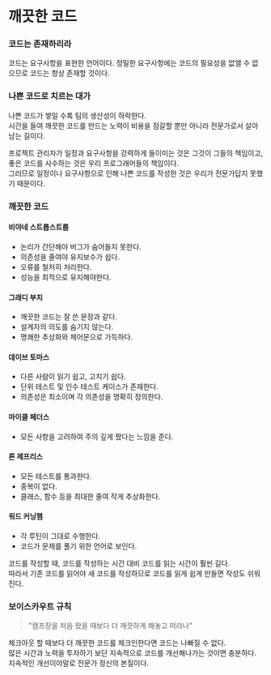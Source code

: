 # 깨끗한 코드

### 코드는 존재하리라
코드는 요구사항을 표현한 언어이다.
정밀한 요구사항에는 코드의 필요성을 없앨 수 없으므로 코드는 항상 존재할 것이다.    

### 나쁜 코드로 치르는 대가 
나쁜 코드가 쌓일 수록 팀의 생산성이 하락한다.    
시간을 들여 깨끗한 코드를 만드는 노력이 비용을 점갈할 뿐만 아니라 전문가로서 살아남는 길이다.    

프로젝트 관리자가 일정과 요구사항을 강력하게 들이미는 것은 그것이 그들의 책임이고, 좋은 코드를 사수하는 것은 우리 프로그래머들의 책임이다.    
그러므로 일정이나 요구사항으로 인해 나쁜 코드를 작성한 것은 우리가 전문가답지 못했기 때문이다.

### 깨끗한 코드

#### 비야네 스트롭스트룹
- 논리가 간단해야 버그가 숨어들지 못한다.
- 의존성을 줄여야 유지보수가 쉽다.
- 오류를 철저히 처리한다.
- 성능을 최적으로 유지해야한다.

#### 그래디 부치
- 깨끗한 코드는 잘 쓴 문장과 같다.
- 설계자의 의도를 숨기지 않는다.
- 명쾌한 추상화와 제어문으로 가득하다.

#### 데이브 토마스
- 다른 사람이 읽기 쉽고, 고치기 쉽다.
- 단위 테스트 및 인수 테스트 케이스가 존재한다.
- 의존성은 최소이며 각 의존성을 명확히 정의한다.

#### 마이클 페더스
- 모든 사항을 고려하여 주의 깊게 짰다는 느낌을 준다.

#### 론 제프리스
- 모든 테스트를 통과한다.
- 중복이 없다.
- 클래스, 함수 등을 최대한 줄여 작게 추상화한다.    

#### 워드 커닝햄
- 각 루틴이 그대로 수행한다.    
- 코드가 문제를 풀기 위한 언어로 보인다.    

코드를 작성할 때, 코드를 작성하는 시간 대비 코드를 읽는 시간이 훨씬 길다.    
따라서 기존 코드를 읽어야 새 코드를 작성하므로 코드를 읽게 쉽게 만들면 작성도 쉬워진다.     

### 보이스카우트 규칙
> "캠프장을 처음 왔을 때보다 더 깨끗하게 해놓고 떠라나"     

체크아웃 할 때보다 더 깨끗한 코드를 체크인한다면 코드는 나빠질 수 없다.    
많은 시간과 노력을 투자하기 보단 지속적으로 코드를 개선해나가는 것이면 충분하다.   
지속적인 개선이야말로 전문가 정신의 본질이다.    
